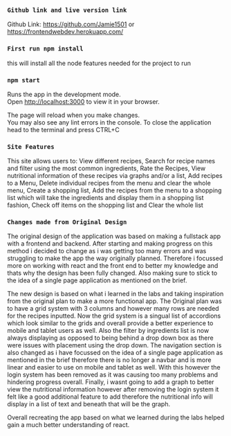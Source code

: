 ### `Github link and live version link`

Github Link:
https://github.com/Jamie1501
or
https://frontendwebdev.herokuapp.com/

### `First run npm install`

this will install all the node features needed for the project to run

### `npm start`

Runs the app in the development mode.\
Open [http://localhost:3000](http://localhost:3000) to view it in your browser.

The page will reload when you make changes.\
You may also see any lint errors in the console.
To close the application head to the terminal and press CTRL+C

### `Site Features`

This site allows users to:
    View different recipes,
    Search for recipe names and filter using the most common ingredients,
    Rate the Recipes,
    View nutritional information of these recipes via graphs and/or a list,
    Add recipes to a Menu, Delete individual recipes from the menu and clear the whole menu,
    Create a shopping list,
    Add the recipes from the menu to a shopping list which will take the ingredients and display them
    in a shopping list fashion,
    Check off items on the shopping list and Clear the whole list


### `Changes made from Original Design`

The original design of the application was based on making a fullstack app with a frontend and backend. After starting and making progress on this method i decided to change as i was getting too many errors and was struggling to make the app the way originally planned. Therefore i focussed more on working with react and the front end to better my knowledge and thats why the design has been fully changed. Also making sure to stick to the idea of a single page application as mentioned on the brief.

The new design is based on what i learned in the labs and taking inspiration from the original plan to make a more functional app. The Original plan was to have a grid system with 3 columns and however many rows are needed for the recipes inputted. Now the grid system is a singual list of accordions which look similar to the grids and overall provide a better experience to mobile and tablet users as well. Also the filter by ingredients list is now always displaying as opposed to being behind a drop down box as there were issues with placement using the drop down. The navigation section is also changed as i have focussed on the idea of a single page application as mentioned in the brief therefore there is no longer a navbar and is more linear and easier to use on mobile and tablet as well. With this however the login system has been removed as it was causing too many problems and hindering progress overall. Finally, i wasnt going to add a graph to better view the nutritional information however after removing the login system it felt like a good additional feature to add therefore the nutritional info will display in a list of text and beneath that will be the graph. 

Overall recreating the app based on what we learned during the labs helped gain a much better understanding of react.